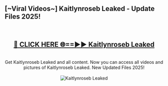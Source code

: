 <h2>[~Viral Videos~] Kaitlynroseb Leaked - Update Files 2025!</h2>
<br>
<div align="center">
<h2><a href="https://betterlinks.top/A2PfLJ" rel="nofollow">🔴 CLICK HERE 🌐==►► Kaitlynroseb Leaked</a></h2>
<br>
Get Kaitlynroseb Leaked and all content. Now you can access all videos and pictures of Kaitlynroseb Leaked. New Updated Files 2025!
<br>
<br>
<a href="https://betterlinks.top/A2PfLJ" rel="nofollow" data-target="animated-image.originalLink"><img src="https://i.ibb.co.com/WyWwxjT/player-gif2.gif" alt="Kaitlynroseb Leaked" style="max-width: 100%; display: inline-block;" data-target="animated-image.originalImage"></a>
</div>
<br>
